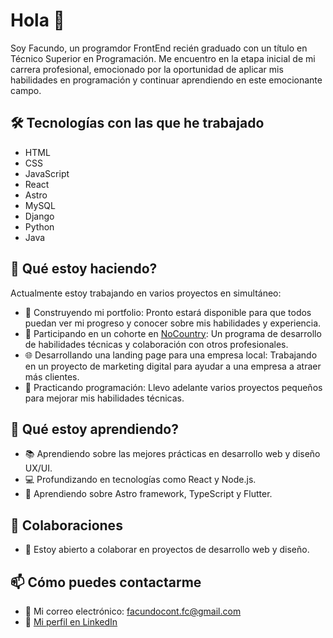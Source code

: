 # Hola 👋
Soy Facundo, un programdor FrontEnd recién graduado con un título en Técnico Superior en Programación. Me encuentro en la etapa inicial de mi carrera profesional, emocionado por la oportunidad de aplicar mis habilidades en programación y continuar aprendiendo en este emocionante campo.

## 🛠️ Tecnologías con las que he trabajado
- HTML
- CSS
- JavaScript
- React
- Astro
- MySQL
- Django
- Python
- Java


## 🔭 Qué estoy haciendo?
Actualmente estoy trabajando en varios proyectos en simultáneo:
- 🚀 Construyendo mi portfolio: Pronto estará disponible para que todos puedan ver mi progreso y conocer sobre mis habilidades y experiencia.
- 🤝 Participando en un cohorte en [NoCountry](https://www.nocountry.tech/): Un programa de desarrollo de habilidades técnicas y colaboración con otros profesionales.
- 🌐 Desarrollando una landing page para una empresa local: Trabajando en un proyecto de marketing digital para ayudar a una empresa a atraer más clientes.
- 🎯 Practicando programación: Llevo adelante varios proyectos pequeños para mejorar mis habilidades técnicas.

## 🌱 Qué estoy aprendiendo?   
- 📚 Aprendiendo sobre las mejores prácticas en desarrollo web y diseño UX/UI.
- 💻 Profundizando en tecnologías como React y Node.js.
- 🌟 Aprendiendo sobre Astro framework, TypeScript y Flutter.

## 👯 Colaboraciones
- 🤝 Estoy abierto a colaborar en proyectos de desarrollo web y diseño.

## 📫 Cómo puedes contactarme
- 📧 Mi correo electrónico: [facundocont.fc@gmail.com](mailto:facundocont.fc@gmail.com)
- 💼 [Mi perfil en LinkedIn](https://www.linkedin.com/in/facundo-ignacio-contreras/)
